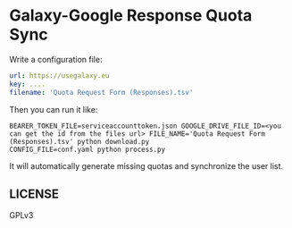 # Galaxy-Google Response Quota Sync

Write a configuration file:

```yaml
url: https://usegalaxy.eu
key: ....
filename: 'Quota Request Form (Responses).tsv'
```

Then you can run it like:

```
BEARER_TOKEN_FILE=serviceaccounttoken.json GOOGLE_DRIVE_FILE_ID=<you can get the id from the files url> FILE_NAME='Quota Request Form (Responses).tsv' python download.py
CONFIG_FILE=conf.yaml python process.py
```

It will automatically generate missing quotas and synchronize the user list.

## LICENSE

GPLv3
